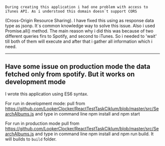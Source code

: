     During creating this application i had one problem with access to iTunes API. As i understood this domain doesn`t support CORS
(Cross-Origin Resource Sharing). I have fixed this using as response data type as jsonp. It`s common knowledge way to solve this
issue.
    Also i used Promise.all() method. The main reason why i did this was because of two different queries firs to Spotify, and
second to iTunes. So i needed to 'wait' till both of them will execute and after that i gather all information which i need.

------------------------------------------------------------------------------------------------------
Have some issue on production mode the data fetched only from spotify. But it works on development mode
------------------------------------------------------------------------------------------------------
I wrote this application using ES6 syntax.

For run in development mode: pull from https://github.com/LookerClocker/ReactTestTaskCiklum/blob/master/src/SearchAlbums.js
and type in command line npm install and npm start

For run in production mode pull from https://github.com/LookerClocker/ReactTestTaskCiklum/blob/master/src/SearchAlbums.js
and type in command line npm install and npm run build. It will builds to `build` folder.